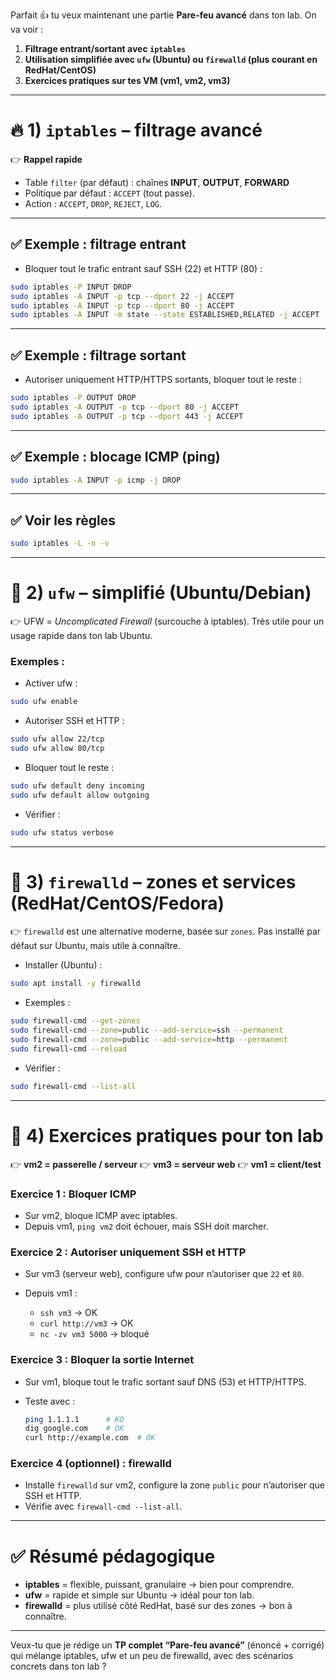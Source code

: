 Parfait 👍 tu veux maintenant une partie **Pare-feu avancé** dans ton lab.
On va voir :

1. **Filtrage entrant/sortant avec `iptables`**
2. **Utilisation simplifiée avec `ufw` (Ubuntu) ou `firewalld` (plus courant en RedHat/CentOS)**
3. **Exercices pratiques sur tes VM (vm1, vm2, vm3)**

---

# 🔥 1) `iptables` – filtrage avancé

👉 **Rappel rapide**

* Table `filter` (par défaut) : chaînes **INPUT**, **OUTPUT**, **FORWARD**
* Politique par défaut : `ACCEPT` (tout passe).
* Action : `ACCEPT`, `DROP`, `REJECT`, `LOG`.

---

## ✅ Exemple : filtrage entrant

* Bloquer tout le trafic entrant sauf SSH (22) et HTTP (80) :

```bash
sudo iptables -P INPUT DROP
sudo iptables -A INPUT -p tcp --dport 22 -j ACCEPT
sudo iptables -A INPUT -p tcp --dport 80 -j ACCEPT
sudo iptables -A INPUT -m state --state ESTABLISHED,RELATED -j ACCEPT
```

---

## ✅ Exemple : filtrage sortant

* Autoriser uniquement HTTP/HTTPS sortants, bloquer tout le reste :

```bash
sudo iptables -P OUTPUT DROP
sudo iptables -A OUTPUT -p tcp --dport 80 -j ACCEPT
sudo iptables -A OUTPUT -p tcp --dport 443 -j ACCEPT
```

---

## ✅ Exemple : blocage ICMP (ping)

```bash
sudo iptables -A INPUT -p icmp -j DROP
```

---

## ✅ Voir les règles

```bash
sudo iptables -L -n -v
```

---

# 🚀 2) `ufw` – simplifié (Ubuntu/Debian)

👉 UFW = *Uncomplicated Firewall* (surcouche à iptables).
Très utile pour un usage rapide dans ton lab Ubuntu.

### Exemples :

* Activer ufw :

```bash
sudo ufw enable
```

* Autoriser SSH et HTTP :

```bash
sudo ufw allow 22/tcp
sudo ufw allow 80/tcp
```

* Bloquer tout le reste :

```bash
sudo ufw default deny incoming
sudo ufw default allow outgoing
```

* Vérifier :

```bash
sudo ufw status verbose
```

---

# 🔧 3) `firewalld` – zones et services (RedHat/CentOS/Fedora)

👉 `firewalld` est une alternative moderne, basée sur `zones`.
Pas installé par défaut sur Ubuntu, mais utile à connaître.

* Installer (Ubuntu) :

```bash
sudo apt install -y firewalld
```

* Exemples :

```bash
sudo firewall-cmd --get-zones
sudo firewall-cmd --zone=public --add-service=ssh --permanent
sudo firewall-cmd --zone=public --add-service=http --permanent
sudo firewall-cmd --reload
```

* Vérifier :

```bash
sudo firewall-cmd --list-all
```

---

# 🧪 4) Exercices pratiques pour ton lab

👉 **vm2 = passerelle / serveur**
👉 **vm3 = serveur web**
👉 **vm1 = client/test**

### Exercice 1 : Bloquer ICMP

* Sur vm2, bloque ICMP avec iptables.
* Depuis vm1, `ping vm2` doit échouer, mais SSH doit marcher.

### Exercice 2 : Autoriser uniquement SSH et HTTP

* Sur vm3 (serveur web), configure ufw pour n’autoriser que `22` et `80`.
* Depuis vm1 :

  * `ssh vm3` → OK
  * `curl http://vm3` → OK
  * `nc -zv vm3 5000` → bloqué

### Exercice 3 : Bloquer la sortie Internet

* Sur vm1, bloque tout le trafic sortant sauf DNS (53) et HTTP/HTTPS.
* Teste avec :

  ```bash
  ping 1.1.1.1      # KO
  dig google.com    # OK
  curl http://example.com  # OK
  ```

### Exercice 4 (optionnel) : firewalld

* Installe `firewalld` sur vm2, configure la zone `public` pour n’autoriser que SSH et HTTP.
* Vérifie avec `firewall-cmd --list-all`.

---

# ✅ Résumé pédagogique

* **iptables** = flexible, puissant, granulaire → bien pour comprendre.
* **ufw** = rapide et simple sur Ubuntu → idéal pour ton lab.
* **firewalld** = plus utilisé côté RedHat, basé sur des zones → bon à connaître.

---

Veux-tu que je rédige un **TP complet “Pare-feu avancé”** (énoncé + corrigé) qui mélange iptables, ufw et un peu de firewalld, avec des scénarios concrets dans ton lab ?
